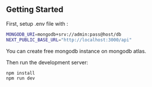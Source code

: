 
## Getting Started

First, setup .env file with :
```bash
MONGODB_URI=mongodb+srv://admin:pass@host/db
NEXT_PUBLIC_BASE_URL="http://localhost:3000/api"
```

You can create free mongodb instance on mongodb atlas.

Then run the development server:

```bash
npm install
npm run dev
```
